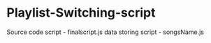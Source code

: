 # Playlist-Switching-script

Source code script - finalscript.js
data storing script - songsName.js
